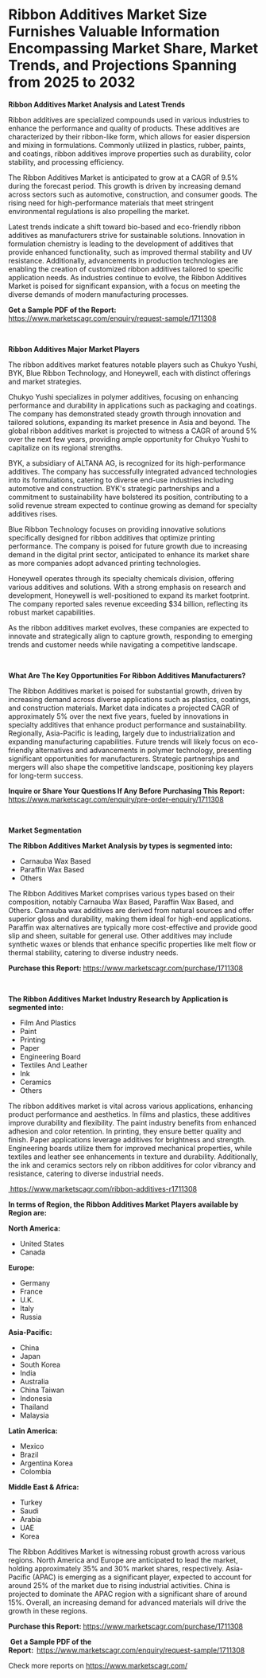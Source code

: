 <p><h1>Ribbon Additives Market Size Furnishes Valuable Information Encompassing Market Share, Market Trends, and Projections Spanning from 2025 to 2032</h1></p><p><strong>Ribbon Additives Market Analysis and Latest Trends</strong></p>
<p><p>Ribbon additives are specialized compounds used in various industries to enhance the performance and quality of products. These additives are characterized by their ribbon-like form, which allows for easier dispersion and mixing in formulations. Commonly utilized in plastics, rubber, paints, and coatings, ribbon additives improve properties such as durability, color stability, and processing efficiency.</p><p>The Ribbon Additives Market is anticipated to grow at a CAGR of 9.5% during the forecast period. This growth is driven by increasing demand across sectors such as automotive, construction, and consumer goods. The rising need for high-performance materials that meet stringent environmental regulations is also propelling the market.</p><p>Latest trends indicate a shift toward bio-based and eco-friendly ribbon additives as manufacturers strive for sustainable solutions. Innovation in formulation chemistry is leading to the development of additives that provide enhanced functionality, such as improved thermal stability and UV resistance. Additionally, advancements in production technologies are enabling the creation of customized ribbon additives tailored to specific application needs. As industries continue to evolve, the Ribbon Additives Market is poised for significant expansion, with a focus on meeting the diverse demands of modern manufacturing processes.</p></p>
<p><strong>Get a Sample PDF of the Report:&nbsp;</strong> <a href="https://www.marketscagr.com/enquiry/request-sample/1711308?utm_campaign=1999&utm_medium=2&utm_source=Github&utm_content=ia&utm_term=10012025&utm_id=ribbon-additives">https://www.marketscagr.com/enquiry/request-sample/1711308</a></p>
<p>&nbsp;</p>
<p><strong>Ribbon Additives Major Market Players</strong></p>
<p><p>The ribbon additives market features notable players such as Chukyo Yushi, BYK, Blue Ribbon Technology, and Honeywell, each with distinct offerings and market strategies.</p><p>Chukyo Yushi specializes in polymer additives, focusing on enhancing performance and durability in applications such as packaging and coatings. The company has demonstrated steady growth through innovation and tailored solutions, expanding its market presence in Asia and beyond. The global ribbon additives market is projected to witness a CAGR of around 5% over the next few years, providing ample opportunity for Chukyo Yushi to capitalize on its regional strengths.</p><p>BYK, a subsidiary of ALTANA AG, is recognized for its high-performance additives. The company has successfully integrated advanced technologies into its formulations, catering to diverse end-use industries including automotive and construction. BYK's strategic partnerships and a commitment to sustainability have bolstered its position, contributing to a solid revenue stream expected to continue growing as demand for specialty additives rises.</p><p>Blue Ribbon Technology focuses on providing innovative solutions specifically designed for ribbon additives that optimize printing performance. The company is poised for future growth due to increasing demand in the digital print sector, anticipated to enhance its market share as more companies adopt advanced printing technologies.</p><p>Honeywell operates through its specialty chemicals division, offering various additives and solutions. With a strong emphasis on research and development, Honeywell is well-positioned to expand its market footprint. The company reported sales revenue exceeding $34 billion, reflecting its robust market capabilities.</p><p>As the ribbon additives market evolves, these companies are expected to innovate and strategically align to capture growth, responding to emerging trends and customer needs while navigating a competitive landscape.</p></p>
<p>&nbsp;</p>
<p><strong>What Are The Key Opportunities For Ribbon Additives Manufacturers?</strong></p>
<p><p>The Ribbon Additives market is poised for substantial growth, driven by increasing demand across diverse applications such as plastics, coatings, and construction materials. Market data indicates a projected CAGR of approximately 5% over the next five years, fueled by innovations in specialty additives that enhance product performance and sustainability. Regionally, Asia-Pacific is leading, largely due to industrialization and expanding manufacturing capabilities. Future trends will likely focus on eco-friendly alternatives and advancements in polymer technology, presenting significant opportunities for manufacturers. Strategic partnerships and mergers will also shape the competitive landscape, positioning key players for long-term success.</p></p>
<p><strong>Inquire or Share Your Questions If Any Before Purchasing This Report:</strong> <a href="https://www.marketscagr.com/enquiry/pre-order-enquiry/1711308?utm_campaign=1999&utm_medium=2&utm_source=Github&utm_content=ia&utm_term=10012025&utm_id=ribbon-additives">https://www.marketscagr.com/enquiry/pre-order-enquiry/1711308</a></p>
<p>&nbsp;</p>
<p><strong>Market Segmentation</strong></p>
<p><strong>The Ribbon Additives Market Analysis by types is segmented into:</strong></p>
<p><ul><li>Carnauba Wax Based</li><li>Paraffin Wax Based</li><li>Others</li></ul></p>
<p><p>The Ribbon Additives Market comprises various types based on their composition, notably Carnauba Wax Based, Paraffin Wax Based, and Others. Carnauba wax additives are derived from natural sources and offer superior gloss and durability, making them ideal for high-end applications. Paraffin wax alternatives are typically more cost-effective and provide good slip and sheen, suitable for general use. Other additives may include synthetic waxes or blends that enhance specific properties like melt flow or thermal stability, catering to diverse industry needs.</p></p>
<p><strong>Purchase this Report:&nbsp;</strong><a href="https://www.marketscagr.com/purchase/1711308?utm_campaign=1999&utm_medium=2&utm_source=Github&utm_content=ia&utm_term=10012025&utm_id=ribbon-additives">https://www.marketscagr.com/purchase/1711308</a></p>
<p>&nbsp;</p>
<p><strong>The Ribbon Additives Market Industry Research by Application is segmented into:</strong></p>
<p><ul><li>Film And Plastics</li><li>Paint</li><li>Printing</li><li>Paper</li><li>Engineering Board</li><li>Textiles And Leather</li><li>Ink</li><li>Ceramics</li><li>Others</li></ul></p>
<p><p>The ribbon additives market is vital across various applications, enhancing product performance and aesthetics. In films and plastics, these additives improve durability and flexibility. The paint industry benefits from enhanced adhesion and color retention. In printing, they ensure better quality and finish. Paper applications leverage additives for brightness and strength. Engineering boards utilize them for improved mechanical properties, while textiles and leather see enhancements in texture and durability. Additionally, the ink and ceramics sectors rely on ribbon additives for color vibrancy and resistance, catering to diverse industrial needs.</p></p>
<p><a href="https://www.marketscagr.com/ribbon-additives-r1711308?utm_campaign=1999&utm_medium=2&utm_source=Github&utm_content=ia&utm_term=10012025&utm_id=ribbon-additives">&nbsp;https://www.marketscagr.com/ribbon-additives-r1711308</a></p>
<p><strong>In terms of Region, the Ribbon Additives Market Players available by Region are:</strong></p>
<p>
    <p> <strong> North America: </strong>
        <ul>
            <li>United States</li>
            <li>Canada</li>
        </ul>
        </p> 
    <p> <strong> Europe: </strong>
        <ul>
            <li>Germany</li>
            <li>France</li>
            <li>U.K.</li>
            <li>Italy</li>
            <li>Russia</li>
        </ul>
        </p> 
    <p> <strong> Asia-Pacific: </strong>
        <ul>
            <li>China</li>
            <li>Japan</li>
            <li>South Korea</li>
            <li>India</li>
            <li>Australia</li>
            <li>China Taiwan</li>
            <li>Indonesia</li>
            <li>Thailand</li>
            <li>Malaysia</li>
        </ul>
        </p> 
    <p> <strong> Latin America: </strong>
        <ul>
            <li>Mexico</li>
            <li>Brazil</li>
            <li>Argentina Korea</li>
            <li>Colombia</li>
        </ul>
        </p> 
    <p> <strong> Middle East & Africa: </strong>
        <ul>
            <li>Turkey</li>
            <li>Saudi</li>
            <li>Arabia</li>
            <li>UAE</li>
            <li>Korea</li>
        </ul>
    </p>
    </p>
<p><p>The Ribbon Additives Market is witnessing robust growth across various regions. North America and Europe are anticipated to lead the market, holding approximately 35% and 30% market shares, respectively. Asia-Pacific (APAC) is emerging as a significant player, expected to account for around 25% of the market due to rising industrial activities. China is projected to dominate the APAC region with a significant share of around 15%. Overall, an increasing demand for advanced materials will drive the growth in these regions.</p></p>
<p><strong>Purchase this Report: </strong><a href="https://www.marketscagr.com/purchase/1711308?utm_campaign=1999&utm_medium=2&utm_source=Github&utm_content=ia&utm_term=10012025&utm_id=ribbon-additives">https://www.marketscagr.com/purchase/1711308</a></p>
<p>&nbsp;<strong>Get a Sample PDF of the Report:&nbsp;&nbsp;</strong><a href="https://www.marketscagr.com/enquiry/request-sample/1711308?utm_campaign=1999&utm_medium=2&utm_source=Github&utm_content=ia&utm_term=10012025&utm_id=ribbon-additives">https://www.marketscagr.com/enquiry/request-sample/1711308</a></p>
<p><strong></strong></p>
<p>Check more reports on <a href="https://www.marketscagr.com/?utm_campaign=1999&utm_medium=2&utm_source=Github&utm_content=ia&utm_term=10012025&utm_id=ribbon-additives">https://www.marketscagr.com/</a></p>
